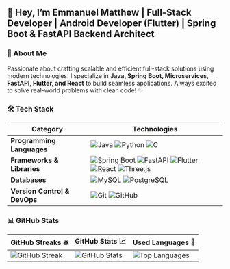 ## 👋 Hey, I’m Emmanuel Matthew | Full-Stack Developer | Android Developer (Flutter) | Spring Boot & FastAPI Backend Architect

### 🚀 About Me
Passionate about crafting scalable and efficient full-stack solutions using modern technologies. I specialize in **Java, Spring Boot, Microservices, FastAPI, Flutter, and React** to build seamless applications. Always excited to solve real-world problems with clean code! ✨

### 🛠️ Tech Stack

| Category                | Technologies |
|-------------------------|-----------------------------------------------------------------------------------------------------------------------------------------------------------------------------------------------------|
| **Programming Languages** | ![Java](https://img.shields.io/badge/Java-ED8B00?style=for-the-badge&logo=java&logoColor=white) ![Python](https://img.shields.io/badge/Python-3776AB?style=for-the-badge&logo=python&logoColor=white) ![C](https://img.shields.io/badge/C-A8B9CC?style=for-the-badge&logo=c&logoColor=white) |
| **Frameworks & Libraries** | ![Spring Boot](https://img.shields.io/badge/Spring%20Boot-6DB33F?style=for-the-badge&logo=spring-boot&logoColor=white) ![FastAPI](https://img.shields.io/badge/FastAPI-009688?style=for-the-badge&logo=fastapi&logoColor=white) ![Flutter](https://img.shields.io/badge/Flutter-02569B?style=for-the-badge&logo=flutter&logoColor=white) ![React](https://img.shields.io/badge/React-61DAFB?style=for-the-badge&logo=react&logoColor=white) ![Three.js](https://img.shields.io/badge/Three.js-000000?style=for-the-badge&logo=three.js&logoColor=white) |
| **Databases** | ![MySQL](https://img.shields.io/badge/MySQL-4479A1?style=for-the-badge&logo=mysql&logoColor=white) ![PostgreSQL](https://img.shields.io/badge/PostgreSQL-316192?style=for-the-badge&logo=postgresql&logoColor=white) |
| **Version Control & DevOps** | ![Git](https://img.shields.io/badge/Git-F05032?style=for-the-badge&logo=git&logoColor=white) ![GitHub](https://img.shields.io/badge/GitHub-181717?style=for-the-badge&logo=github&logoColor=white) |


### 📊 GitHub Stats

| GitHub Streaks 🔥 | GitHub Stats 📈 | Used Languages 🚀 |
|-------------------|----------------|------------------|
| ![GitHub Streak](https://github-readme-streak-stats.herokuapp.com/?user=ematty246&theme=tokyonight) | ![GitHub Stats](https://github-readme-stats.vercel.app/api?username=ematty246&show_icons=true&theme=tokyonight) | ![Top Languages](https://github-readme-stats.vercel.app/api/top-langs/?username=ematty246&layout=compact&theme=tokyonight) |


